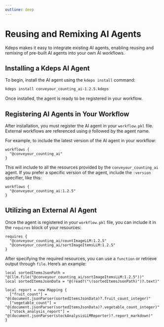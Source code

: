 ```yaml
---
outline: deep
---
```


# Reusing and Remixing AI Agents

Kdeps makes it easy to integrate existing AI agents, enabling reusing and remixing of pre-built AI agents
into your own AI workflows.

## Installing a Kdeps AI Agent

To begin, install the AI agent using the `kdeps install` command:

```bash
kdeps install conveyour_counting_ai-1.2.5.kdeps
```

Once installed, the agent is ready to be registered in your workflow.

## Registering AI Agents in Your Workflow

After installation, you must register the AI agent in your `workflow.pkl` file. External workflows are referenced using
`@` followed by the agent name.

For example, to include the latest version of the AI agent in your workflow:

```apl
workflows {
  "@conveyour_counting_ai"
}
```

This will include to all the resources provided by the `conveyour_counting_ai` agent. If you prefer a specific
version of the agent, include the `:version` specifier, like this:


```apl
workflows {
  "@conveyour_counting_ai:1.2.5"
}
```

## Utilizing an External AI Agent

Once the agent is registered in your `workflow.pkl` file, you can include it in the `requires` block of your resources:

```apl
requires {
  "@conveyour_counting_ai/countImageLLM:1.2.5"
  "@conveyour_counting_ai/sortImageItemsLLM:1.2.5"
}
```

After specifying the required resources, you can use a `function` or retrieve output through `file`. Here’s an example:

```apl
local sortedItemsJsonPath = "@(llm.file("@conveyour_counting_ai/sortImageItemsLLM:1.2.5"))"
local sortedItemsJsonData = "@(read?("\(sortedItemsJsonPath)")?.text)"

local report = new Mapping {
  ["fruit_count"] = "@(document.jsonParser(sortedItemsJsonData)?.fruit_count_integer)"
  ["vegetable_count"] = "@(document.jsonParser(sortedItemsJsonData)?.vegetable_count_integer)"
  ["stock_analysis_report"] = "@(document.jsonParser(stockAnalysisLLMReporter)?.report_markdown)"
}
```
